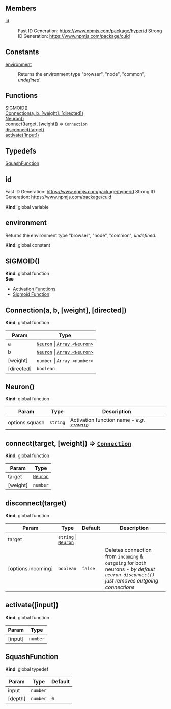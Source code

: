 ## Members

<dl>
<dt><a href="#id">id</a></dt>
<dd><p>Fast ID Generation: <a href="https://www.npmjs.com/package/hyperid">https://www.npmjs.com/package/hyperid</a>
Strong ID Generation: <a href="https://www.npmjs.com/package/cuid">https://www.npmjs.com/package/cuid</a></p>
</dd>
</dl>

## Constants

<dl>
<dt><a href="#environment">environment</a></dt>
<dd><p>Returns the environment type &quot;browser&quot;, &quot;node&quot;, &quot;common&quot;, <em>undefined</em>.</p>
</dd>
</dl>

## Functions

<dl>
<dt><a href="#SIGMOID">SIGMOID()</a></dt>
<dd></dd>
<dt><a href="#Connection">Connection(a, b, [weight], [directed])</a></dt>
<dd></dd>
<dt><a href="#Neuron">Neuron()</a></dt>
<dd></dd>
<dt><a href="#connect">connect(target, [weight])</a> ⇒ <code><a href="#Connection">Connection</a></code></dt>
<dd></dd>
<dt><a href="#disconnect">disconnect(target)</a></dt>
<dd></dd>
<dt><a href="#activate">activate([input])</a></dt>
<dd></dd>
</dl>

## Typedefs

<dl>
<dt><a href="#SquashFunction">SquashFunction</a></dt>
<dd></dd>
</dl>

<a name="id"></a>

## id
Fast ID Generation: https://www.npmjs.com/package/hyperid
Strong ID Generation: https://www.npmjs.com/package/cuid

**Kind**: global variable  
<a name="environment"></a>

## environment
Returns the environment type "browser", "node", "common", _undefined_.

**Kind**: global constant  
<a name="SIGMOID"></a>

## SIGMOID()
**Kind**: global function  
**See**

- [Activation Functions](https://towardsdatascience.com/activation-functions-neural-networks-1cbd9f8d91d6#9dcb)
- [Sigmoid Function](https://en.wikipedia.org/wiki/Sigmoid_function)

<a name="Connection"></a>

## Connection(a, b, [weight], [directed])
**Kind**: global function  

| Param | Type |
| --- | --- |
| a | [<code>Neuron</code>](#Neuron) \| [<code>Array.&lt;Neuron&gt;</code>](#Neuron) | 
| b | [<code>Neuron</code>](#Neuron) \| [<code>Array.&lt;Neuron&gt;</code>](#Neuron) | 
| [weight] | <code>number</code> \| <code>Array.&lt;number&gt;</code> | 
| [directed] | <code>boolean</code> | 

<a name="Neuron"></a>

## Neuron()
**Kind**: global function  

| Param | Type | Description |
| --- | --- | --- |
| options.squash | <code>string</code> | Activation function name - _e.g. `SIGMOID`_ |

<a name="connect"></a>

## connect(target, [weight]) ⇒ [<code>Connection</code>](#Connection)
**Kind**: global function  

| Param | Type |
| --- | --- |
| target | [<code>Neuron</code>](#Neuron) | 
| [weight] | <code>number</code> | 

<a name="disconnect"></a>

## disconnect(target)
**Kind**: global function  

| Param | Type | Default | Description |
| --- | --- | --- | --- |
| target | <code>string</code> \| [<code>Neuron</code>](#Neuron) |  |  |
| [options.incoming] | <code>boolean</code> | <code>false</code> | Deletes connection from `incoming` & `outgoing` for both neurons - _by default `neuron.disconnect()` just removes outgoing connections_ |

<a name="activate"></a>

## activate([input])
**Kind**: global function  

| Param | Type |
| --- | --- |
| [input] | <code>number</code> | 

<a name="SquashFunction"></a>

## SquashFunction
**Kind**: global typedef  

| Param | Type | Default |
| --- | --- | --- |
| input | <code>number</code> |  | 
| [depth] | <code>number</code> | <code>0</code> | 

